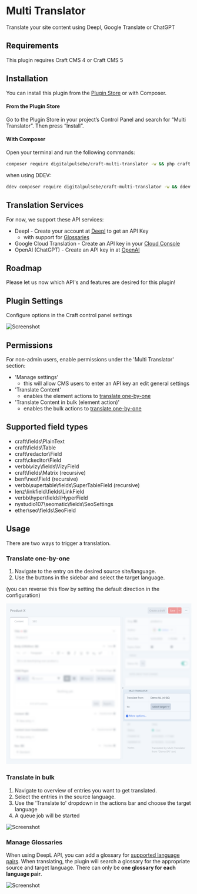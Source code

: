 # Multi Translator

Translate your site content using Deepl, Google Translate or ChatGPT

## Requirements

This plugin requires Craft CMS 4 or Craft CMS 5

## Installation

You can install this plugin from the [Plugin Store](https://plugins.craftcms.com/multi-translator) or with Composer.

#### From the Plugin Store

Go to the Plugin Store in your project’s Control Panel and search for “Multi Translator”. Then press “Install”.

#### With Composer

Open your terminal and run the following commands:

```bash
composer require digitalpulsebe/craft-multi-translator -w && php craft plugin/install multi-translator
```

when using DDEV:

```bash
ddev composer require digitalpulsebe/craft-multi-translator -w && ddev exec php craft plugin/install multi-translator
```

## Translation Services

For now, we support these API services:

- Deepl - Create your account at [Deepl](https://www.deepl.com/nl/pro-api) to get an API Key
  - with support for [Glossaries](#manage-glossaries)
- Google Cloud Translation - Create an API key in your [Cloud Console](https://console.cloud.google.com/)
- OpenAI (ChatGPT) - Create an API key in at [OpenAI](https://platform.openai.com/)

## Roadmap

Please let us now which API's and features are desired for this plugin!

## Plugin Settings

Configure options in the Craft control panel settings

![Screenshot](resources/img/screenshot_settings.png)

## Permissions

For non-admin users, enable permissions under the 'Multi Translator' section:

- 'Manage settings'
  - this will allow CMS users to enter an API key an edit general settings
- 'Translate Content'
  - enables the element actions to [translate one-by-one](#translate-one-by-one)
- 'Translate Content in bulk (element action)'
  - enables the bulk actions to [translate one-by-one](#translate-in-bulk)

## Supported field types

- craft\fields\PlainText
- craft\fields\Table
- craft\redactor\Field
- craft\ckeditor\Field
- verbb\vizy\fields\VizyField
- craft\fields\Matrix (recursive)
- benf\neo\Field (recursive)
- verbb\supertable\fields\SuperTableField (recursive)
- lenz\linkfield\fields\LinkField
- verbb\hyper\fields\HyperField
- nystudio107\seomatic\fields\SeoSettings
- ether\seo\fields\SeoField

## Usage

There are two ways to trigger a translation.

### Translate one-by-one

1. Navigate to the entry on the desired source site/language.
2. Use the buttons in the sidebar and select the target language.

(you can reverse this flow by setting the default direction in the configuration)

![Screenshot](resources/img/screenshot_sidebar.png)

### Translate in bulk

1. Navigate to overview of entries you want to get translated.
2. Select the entries in the source language.
3. Use the 'Translate to' dropdown in the actions bar and choose the target language
4. A queue job will be started

![Screenshot](resources/img/screenshot_actions.png)

### Manage Glossaries

When using DeepL API, you can add a glossary for [supported language pairs](https://developers.deepl.com/docs/api-reference/glossaries).
When translating, the plugin will search a glossary for the appropriate source and target language.
There can only be **one glossary for each language pair**.

![Screenshot](resources/img/screenshot_glossaries.png)
